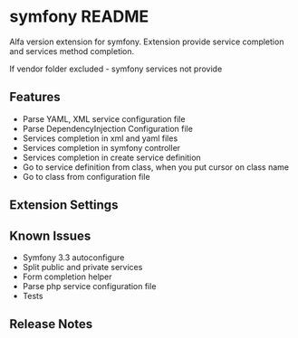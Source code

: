 # symfony README
Alfa version extension for symfony. Extension provide service completion and services method completion.

If vendor folder excluded - symfony services not provide

## Features
* Parse YAML, XML service configuration file
* Parse DependencyInjection Configuration file
* Services completion in xml and yaml files
* Services completion in symfony controller
* Services completion in create service definition
* Go to service definition from class, when you put cursor on class name
* Go to class from configuration file

## Extension Settings

## Known Issues
* Symfony 3.3 autoconfigure 
* Split public and private services
* Form completion helper
* Parse php service configuration file
* Tests
## Release Notes
